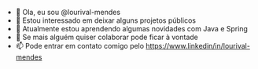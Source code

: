 - 👋 Ola, eu sou @lourival-mendes
- 👀 Estou interessado em deixar alguns projetos públicos
- 🌱 Atualmente estou aprendendo algumas novidades com Java e Spring
- 💞️ Se mais alguém quiser colaborar pode ficar à vontade
- 📫 Pode entrar em contato comigo pelo https://www.linkedin/in/lourival-mendes
